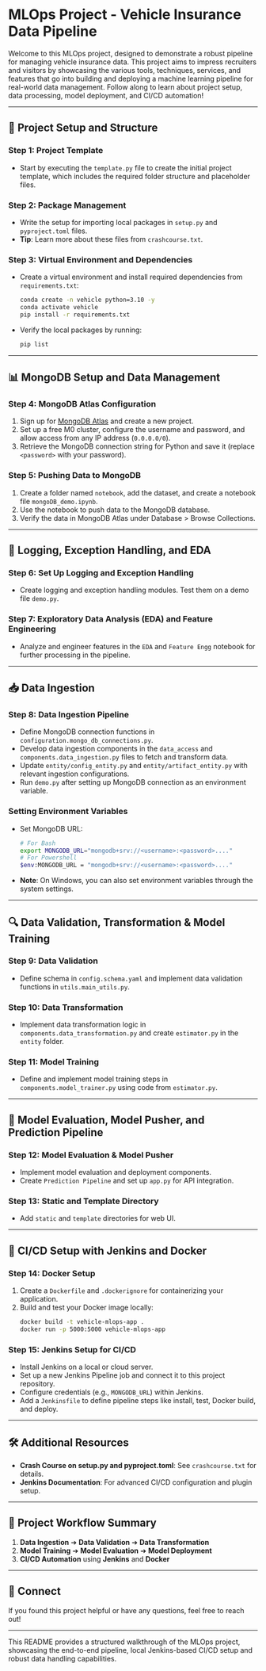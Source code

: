 # MLOps Project - Vehicle Insurance Data Pipeline

Welcome to this MLOps project, designed to demonstrate a robust pipeline for managing vehicle insurance data. This project aims to impress recruiters and visitors by showcasing the various tools, techniques, services, and features that go into building and deploying a machine learning pipeline for real-world data management. Follow along to learn about project setup, data processing, model deployment, and CI/CD automation!

---

## 📁 Project Setup and Structure

### Step 1: Project Template
- Start by executing the `template.py` file to create the initial project template, which includes the required folder structure and placeholder files.

### Step 2: Package Management
- Write the setup for importing local packages in `setup.py` and `pyproject.toml` files.
- **Tip**: Learn more about these files from `crashcourse.txt`.

### Step 3: Virtual Environment and Dependencies
- Create a virtual environment and install required dependencies from `requirements.txt`:
  ```bash
  conda create -n vehicle python=3.10 -y
  conda activate vehicle
  pip install -r requirements.txt
  ```
- Verify the local packages by running:
  ```bash
  pip list
  ```

---

## 📊 MongoDB Setup and Data Management

### Step 4: MongoDB Atlas Configuration
1. Sign up for [MongoDB Atlas](https://www.mongodb.com/cloud/atlas) and create a new project.
2. Set up a free M0 cluster, configure the username and password, and allow access from any IP address (`0.0.0.0/0`).
3. Retrieve the MongoDB connection string for Python and save it (replace `<password>` with your password).

### Step 5: Pushing Data to MongoDB
1. Create a folder named `notebook`, add the dataset, and create a notebook file `mongoDB_demo.ipynb`.
2. Use the notebook to push data to the MongoDB database.
3. Verify the data in MongoDB Atlas under Database > Browse Collections.

---

## 📝 Logging, Exception Handling, and EDA

### Step 6: Set Up Logging and Exception Handling
- Create logging and exception handling modules. Test them on a demo file `demo.py`.

### Step 7: Exploratory Data Analysis (EDA) and Feature Engineering
- Analyze and engineer features in the `EDA` and `Feature Engg` notebook for further processing in the pipeline.

---

## 📥 Data Ingestion

### Step 8: Data Ingestion Pipeline
- Define MongoDB connection functions in `configuration.mongo_db_connections.py`.
- Develop data ingestion components in the `data_access` and `components.data_ingestion.py` files to fetch and transform data.
- Update `entity/config_entity.py` and `entity/artifact_entity.py` with relevant ingestion configurations.
- Run `demo.py` after setting up MongoDB connection as an environment variable.

### Setting Environment Variables
- Set MongoDB URL:
  ```bash
  # For Bash
  export MONGODB_URL="mongodb+srv://<username>:<password>...."
  # For Powershell
  $env:MONGODB_URL = "mongodb+srv://<username>:<password>...."
  ```
- **Note**: On Windows, you can also set environment variables through the system settings.

---

## 🔍 Data Validation, Transformation & Model Training

### Step 9: Data Validation
- Define schema in `config.schema.yaml` and implement data validation functions in `utils.main_utils.py`.

### Step 10: Data Transformation
- Implement data transformation logic in `components.data_transformation.py` and create `estimator.py` in the `entity` folder.

### Step 11: Model Training
- Define and implement model training steps in `components.model_trainer.py` using code from `estimator.py`.

---

## 🚀 Model Evaluation, Model Pusher, and Prediction Pipeline

### Step 12: Model Evaluation & Model Pusher
- Implement model evaluation and deployment components.
- Create `Prediction Pipeline` and set up `app.py` for API integration.

### Step 13: Static and Template Directory
- Add `static` and `template` directories for web UI.

---

## 🔄 CI/CD Setup with Jenkins and Docker

### Step 14: Docker Setup
1. Create a `Dockerfile` and `.dockerignore` for containerizing your application.
2. Build and test your Docker image locally:
   ```bash
   docker build -t vehicle-mlops-app .
   docker run -p 5000:5000 vehicle-mlops-app
   ```

### Step 15: Jenkins Setup for CI/CD
- Install Jenkins on a local or cloud server.
- Set up a new Jenkins Pipeline job and connect it to this project repository.
- Configure credentials (e.g., `MONGODB_URL`) within Jenkins.
- Add a `Jenkinsfile` to define pipeline steps like install, test, Docker build, and deploy.

---

## 🛠️ Additional Resources
- **Crash Course on setup.py and pyproject.toml**: See `crashcourse.txt` for details.
- **Jenkins Documentation**: For advanced CI/CD configuration and plugin setup.

---

## 🎯 Project Workflow Summary

1. **Data Ingestion** ➔ **Data Validation** ➔ **Data Transformation**  
2. **Model Training** ➔ **Model Evaluation** ➔ **Model Deployment**  
3. **CI/CD Automation** using **Jenkins** and **Docker**

---

## 💬 Connect
If you found this project helpful or have any questions, feel free to reach out!

---

This README provides a structured walkthrough of the MLOps project, showcasing the end-to-end pipeline, local Jenkins-based CI/CD setup and robust data handling capabilities.
